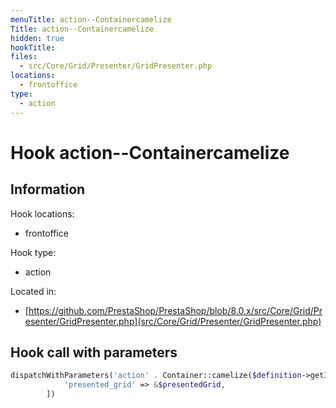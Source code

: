 ```yaml
---
menuTitle: action--Containercamelize
Title: action--Containercamelize
hidden: true
hookTitle: 
files:
  - src/Core/Grid/Presenter/GridPresenter.php
locations:
  - frontoffice
type:
  - action
---
```


# Hook action--Containercamelize

## Information

Hook locations: 
  - frontoffice

Hook type: 
  - action

Located in: 
  - [https://github.com/PrestaShop/PrestaShop/blob/8.0.x/src/Core/Grid/Presenter/GridPresenter.php](src/Core/Grid/Presenter/GridPresenter.php)

## Hook call with parameters

```php
dispatchWithParameters('action' . Container::camelize($definition->getId()) . 'GridPresenterModifier', [
            'presented_grid' => &$presentedGrid,
        ])
```